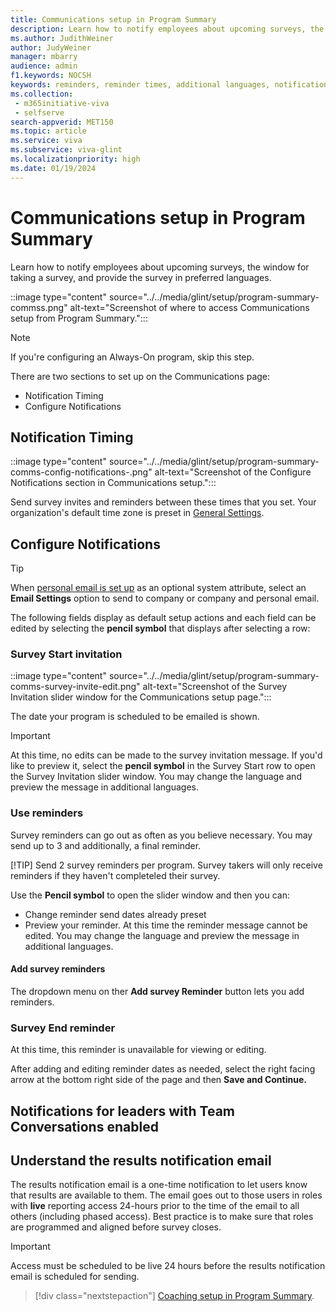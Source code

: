 ```yaml
---
title: Communications setup in Program Summary
description: Learn how to notify employees about upcoming surveys, the window for taking a survey, and provide the survey in preferred languages.
ms.author: JudithWeiner
author: JudyWeiner
manager: mbarry
audience: admin
f1.keywords: NOCSH
keywords: reminders, reminder times, additional languages, notifications 
ms.collection: 
 - m365initiative-viva
 - selfserve
search-appverid: MET150
ms.topic: article
ms.service: viva
ms.subservice: viva-glint
ms.localizationpriority: high
ms.date: 01/19/2024
---
```


# Communications setup in Program Summary

Learn how to notify employees about upcoming surveys, the window for taking a survey, and provide the survey in preferred languages.

::image type="content" source="../../media/glint/setup/program-summary-commss.png" alt-text="Screenshot of where to access Communications setup from Program Summary.":::

>[!NOTE]
> If you're configuring an Always-On program, skip this step.

There are two sections to set up on the Communications page:
- Notification Timing
- Configure Notifications

## Notification Timing

::image type="content" source="../../media/glint/setup/program-summary-comms-config-notifications-.png" alt-text="Screenshot of the Configure Notifications section in Communications setup.":::

Send survey invites and reminders between these times that you set. Your organization's default time zone is preset in [General Settings](https://go.microsoft.com/fwlink/?linkid=2230744).

## Configure Notifications

>[!TIP]
>When [personal email is set up](https://go.microsoft.com/fwlink/?linkid=2247991) as an optional system attribute, select an **Email Settings** option to send to company or company and personal email.

The following fields display as default setup actions and each field can be edited by selecting the **pencil symbol** that displays after selecting a row:

### Survey Start invitation

::image type="content" source="../../media/glint/setup/program-summary-comms-survey-invite-edit.png" alt-text="Screenshot of the Survey Invitation slider window for the Communications setup page.":::

The date your program is scheduled to be emailed is shown. 

>[!IMPORTANT]
> At this time, no edits can be made to the survey invitation message. If you'd like to preview it, select the **pencil symbol** in the Survey Start row to open the Survey Invitation slider window. You may change the language and preview the message in additional languages.

### Use reminders

Survey reminders can go out as often as you believe necessary. You may send up to 3 and additionally, a final reminder.

[!TIP]
Send 2 survey reminders per program. Survey takers will only receive reminders if they haven't completeled their survey. 

Use the **Pencil symbol** to open the slider window and then you can:
- Change reminder send dates already preset
- Preview your reminder. At this time the reminder message cannot be edited. You may change the language and preview the message in additional languages.

#### Add survey reminders

The dropdown menu on ther **Add survey Reminder** button lets you add reminders.

### Survey End reminder

At this time, this reminder is unavailable for viewing or editing.

After adding and editing reminder dates as needed, select the right facing arrow at the bottom right side of the page and then **Save and Continue.**

## Notifications for leaders with Team Conversations enabled




## Understand the results notification email

The results notification email is a one-time notification to let users know that results are available to them. The email goes out to those users in roles with **live** reporting access 24-hours prior to the time of the email to all others (including phased access). Best practice is to make sure that roles are programmed and aligned before survey closes. 

> [!IMPORTANT]
> Access must be scheduled to be live 24 hours before the results notification email is scheduled for sending.


> [!div class="nextstepaction"]
> [Coaching setup in Program Summary](https://go.microsoft.com/fwlink/?linkid=2231416).
